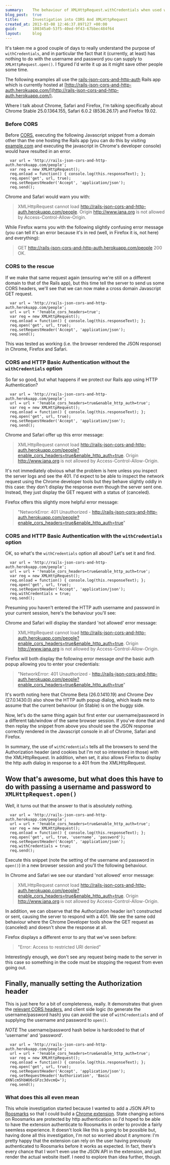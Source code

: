 ```yaml
---
summary:    The behaviour of XMLHttpRequest.withCredentials when used with CORS
blog_post:  true
title:      Investigation into CORS And XMLHttpRequest
created_at: 2013-03-08 12:46:37.897127 +00:00
guid:       100345a0-53f5-40ed-9f43-67bbec484f64
layout:     blog
---
```


  It's taken me a good couple of days to really understand the purpose of `withCredentials`, and in particular the fact that it (currently, at least) has nothing to do with the username and password you can supply to `XMLHttpRequest.open()`. I figured I'd write it up as it might save other people some time.

  The following examples all use the [rails-json-cors-and-http-auth](https://github.com/chrisroos/rails-json-cors-and-http-auth) Rails app which is currently hosted at [http://rails-json-cors-and-http-auth.herokuapp.com/](http://rails-json-cors-and-http-auth.herokuapp.com/).

  Where I talk about Chrome, Safari and Firefox, I'm talking specifically about Chrome Stable 25.0.1364.155, Safari 6.0.2 (8536.26.17) and Firefox 19.02.

  ### Before CORS

  Before [CORS][], executing the following Javascript snippet from a domain other than the one hosting the Rails app (you can do this by visiting [example.com](http://example.com) and executing the javascript in Chrome's developer console) would have resulted in an error.

      var url = 'http://rails-json-cors-and-http-auth.herokuapp.com/people';
      var req = new XMLHttpRequest();
      req.onload = function() { console.log(this.responseText); };
      req.open('get', url, true);
      req.setRequestHeader('Accept', 'application/json');
      req.send();

  Chrome and Safari would warn you with:

  > XMLHttpRequest cannot load http://rails-json-cors-and-http-auth.herokuapp.com/people. Origin http://www.iana.org is not allowed by Access-Control-Allow-Origin.

  While Firefox warns you with the following slightly confusing error message (you can tell it's an error because it's in red (well, in Firefox it is, not here) and everything):

  > GET http://rails-json-cors-and-http-auth.herokuapp.com/people 200 OK.

  ### CORS to the rescue

  If we make that same request again (ensuring we're still on a different domain to that of the Rails app), but this time tell the server to send us some CORS headers, we'll see that we can now make a cross domain Javascript GET request.

      var url = 'http://rails-json-cors-and-http-auth.herokuapp.com/people';
      url = url + '?enable_cors_headers=true';
      var req = new XMLHttpRequest();
      req.onload = function() { console.log(this.responseText); };
      req.open('get', url, true);
      req.setRequestHeader('Accept', 'application/json');
      req.send();

  This was tested as working (i.e. the browser rendered the JSON response) in Chrome, Firefox and Safari.

  ### CORS and HTTP Basic Authentication without the `withCredentials` option

  So far so good, but what happens if we protect our Rails app using HTTP Authentication?

      var url = 'http://rails-json-cors-and-http-auth.herokuapp.com/people';
      url = url + '?enable_cors_headers=true&enable_http_auth=true';
      var req = new XMLHttpRequest();
      req.onload = function() { console.log(this.responseText); };
      req.open('get', url, true);
      req.setRequestHeader('Accept', 'application/json');
      req.send();

  Chrome and Safari offer up this error message:

  > XMLHttpRequest cannot load http://rails-json-cors-and-http-auth.herokuapp.com/people?enable_cors_headers=true&enable_http_auth=true. Origin http://www.iana.org is not allowed by Access-Control-Allow-Origin.

  It's not immediately obvious what the problem is here unless you inspect the server logs and see the 401. I'd expect to be able to inspect the network request using the Chrome developer tools but they behave slightly oddly in this case: they don't display the response even though the server sent one. Instead, they just display the GET request with a status of (canceled).

  Firefox offers this slightly more helpful error message:

  > "NetworkError: 401 Unauthorized  - http://rails-json-cors-and-http-auth.herokuapp.com/people?enable_cors_headers=true&enable_http_auth=true"

  ### CORS and HTTP Basic Authentication with the `withCredentials` option

  OK, so what's the `withCredentials` option all about? Let's set it and find.

      var url = 'http://rails-json-cors-and-http-auth.herokuapp.com/people';
      url = url + '?enable_cors_headers=true&enable_http_auth=true';
      var req = new XMLHttpRequest();
      req.onload = function() { console.log(this.responseText); };
      req.open('get', url, true);
      req.setRequestHeader('Accept', 'application/json');
      req.withCredentials = true;
      req.send();

  Presuming you haven't entered the HTTP auth username and password in your current session, here's the behaviour you'll see:

  Chrome and Safari will display the standard 'not allowed' error message:

  > XMLHttpRequest cannot load http://rails-json-cors-and-http-auth.herokuapp.com/people?enable_cors_headers=true&enable_http_auth=true. Origin http://www.iana.org is not allowed by Access-Control-Allow-Origin.

  Firefox will both display the following error message *and* the basic auth popup allowing you to enter your credentials:

  > "NetworkError: 401 Unauthorized  - http://rails-json-cors-and-http-auth.herokuapp.com/people?enable_cors_headers=true&enable_http_auth=true"

  It's worth noting here that Chrome Beta (26.0.1410.19) and Chrome Dev (27.0.1430.0) also show the HTTP auth popup dialog, which leads me to assume that the current behaviour (in Stable) is on the buggy side.

  Now, let's do the same thing again but first enter our username/password in a different tab/window of the same browser session. If you've done that and then replay the snippet from above you should see the JSON response correctly rendered in the Javascript console in all of Chrome, Safari and Firefox.

  In summary, the use of `withCredentials` tells all the browsers to send the Authorization header (and cookies but I'm not so interested in those) with the XMLHttpRequest. In addition, when set, it also allows Firefox to display the http auth dialog in response to a 401 from the XMLHttpRequest.

  ## Wow that's awesome, but what does this have to do with passing a username and password to `XMLHttpRequest.open()`

  Well, it turns out that the answer to that is absolutely nothing.

      var url = 'http://rails-json-cors-and-http-auth.herokuapp.com/people';
      url = url + '?enable_cors_headers=true&enable_http_auth=true';
      var req = new XMLHttpRequest();
      req.onload = function() { console.log(this.responseText); };
      req.open('get', url, true, 'username', 'password');
      req.setRequestHeader('Accept', 'application/json');
      req.withCredentials = true;
      req.send();

  Execute this snippet (note the setting of the username and password in `open()`) in a new browser session and you'll the following behaviour.

  In Chrome and Safari we see our standard 'not allowed' error message:

  > XMLHttpRequest cannot load http://rails-json-cors-and-http-auth.herokuapp.com/people?enable_cors_headers=true&enable_http_auth=true. Origin http://www.iana.org is not allowed by Access-Control-Allow-Origin.

  In addition, we can observe that the Authorization header isn't constructed or sent, causing the server to respond with a 401. We see the same odd behaviour where the Chrome Developer tools show the GET request as (canceled) and doesn't show the response at all.

  Firefox displays a different error to any that we've seen before:

  > "Error: Access to restricted URI denied"

  Interestingly enough, we don't see any request being made to the server in this case so something in the code must be stopping the request from even going out.

  ## Finally, manually setting the Authorization header

  This is just here for a bit of completeness, really. It demonstrates that given the [relevant CORS headers][1], and client side logic (to generate the username/password hash) you can avoid the use of `withCredentials` and of supplying the username and password to `open()`.

  *NOTE* The username/password hash below is hardcoded to that of 'username' and 'password'.

      var url = 'http://rails-json-cors-and-http-auth.herokuapp.com/people';
      url = url + '?enable_cors_headers=true&enable_http_auth=true';
      var req = new XMLHttpRequest();
      req.onload = function() { console.log(this.responseText); };
      req.open('get', url, true);
      req.setRequestHeader('Accept', 'application/json');
      req.setRequestHeader('Authorization', 'Basic dXNlcm5hbWU6cGFzc3dvcmQ=');
      req.send();

  ### What does this all even mean

  This whole investigation started because I wanted to add a JSON API to [Roosmarks][] so that I could build a [Chrome extension](https://github.com/chrisroos/roosmarks-chrome-extension). State changing actions on Roosmarks are protected by http authentication so I'd hoped to be able to have the extension authenticate to Roosmarks in order to provide a fairly seemless experience. It doesn't look like this is going to be possible but, having done all this investigation, I'm not so worried about it anymore: I'm pretty happy that the extension can rely on the user having previously authenticated to Roosmarks before it works as expected. In fact, there's every chance that I won't even use the JSON API in the extension, and just render the actual website itself. I need to explore than idea further, though.

  [CORS]: http://www.w3.org/TR/cors/
  [1]: https://github.com/chrisroos/rails-json-cors-and-http-auth/commit/800ad64186f3d8814d8dcde0005225ce43af5172
  [Roosmarks]: https://github.com/chrisroos/roosmarks
